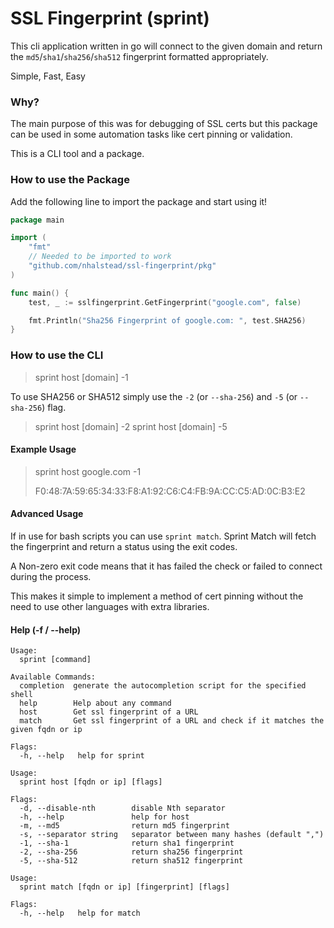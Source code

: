 # SSL Fingerprint (sprint)

This cli application written in go will connect to the given domain and return the `md5`/`sha1`/`sha256`/`sha512` fingerprint formatted appropriately.

Simple, Fast, Easy

### Why?

The main purpose of this was for debugging of SSL certs but this package can be used in some automation tasks like cert pinning or validation.

This is a CLI tool and a package.

### How to use the Package

Add the following line to import the package and start using it!

```go
package main

import (
	"fmt"
	// Needed to be imported to work
	"github.com/nhalstead/ssl-fingerprint/pkg"
)

func main() {
	test, _ := sslfingerprint.GetFingerprint("google.com", false)

	fmt.Println("Sha256 Fingerprint of google.com: ", test.SHA256)
}
```

### How to use the CLI

> sprint host \[domain\] -1

To use SHA256 or SHA512 simply use the `-2` (or `--sha-256`) and `-5` (or `--sha-256`) flag.

> sprint host \[domain\] -2
> sprint host \[domain\] -5

#### Example Usage

> sprint host google.com -1
>
> F0\:48\:7A\:59\:65\:34\:33\:F8\:A1\:92\:C6\:C4\:FB\:9A\:CC\:C5\:AD\:0C\:B3\:E2

#### Advanced Usage

If in use for bash scripts you can use `sprint match`. Sprint Match will fetch the fingerprint and return a status using the exit codes.

A Non-zero exit code means that it has failed the check or failed to connect during the process.

This makes it simple to implement a method of cert pinning without the need to use other languages with extra libraries.

#### Help (-f / --help)

```
Usage:
  sprint [command]

Available Commands:
  completion  generate the autocompletion script for the specified shell
  help        Help about any command
  host        Get ssl fingerprint of a URL
  match       Get ssl fingerprint of a URL and check if it matches the given fqdn or ip

Flags:
  -h, --help   help for sprint
```

```
Usage:
  sprint host [fqdn or ip] [flags]

Flags:
  -d, --disable-nth        disable Nth separator
  -h, --help               help for host
  -m, --md5                return md5 fingerprint
  -s, --separator string   separator between many hashes (default ",")
  -1, --sha-1              return sha1 fingerprint
  -2, --sha-256            return sha256 fingerprint
  -5, --sha-512            return sha512 fingerprint
```

```
Usage:
  sprint match [fqdn or ip] [fingerprint] [flags]

Flags:
  -h, --help   help for match
```